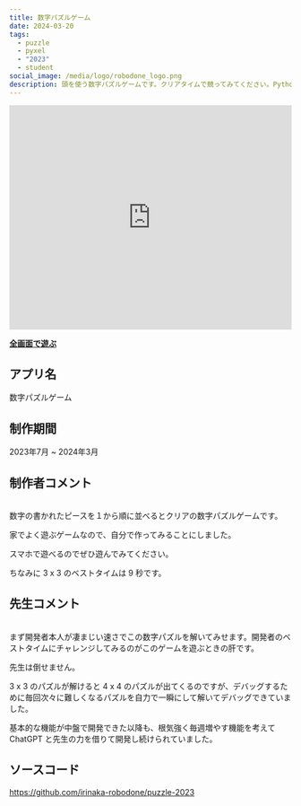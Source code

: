 ```yaml
---
title: 数字パズルゲーム
date: 2024-03-20
tags:
  - puzzle
  - pyxel
  - "2023"
  - student
social_image: /media/logo/robodone_logo.png
description: 頭を使う数字パズルゲームです。クリアタイムで競ってみてください。Python で Pyxel というゲーム開発エンジンを使って開発しました。スマートフォンで遊べます。
---
```


<iframe src="https://irinaka-robodone.github.io/puzzle-2023/puzzle-2023" width="100%" height="400px" frameborder="0" scrolling="no"></iframe>

<b>[全画面で遊ぶ](https://irinaka-robodone.github.io/puzzle-2023/puzzle-2023)</b>

## アプリ名
数字パズルゲーム

## 制作期間
2023年7月 ~ 2024年3月

## 制作者コメント
<br>
数字の書かれたピースを１から順に並べるとクリアの数字パズルゲームです。

家でよく遊ぶゲームなので、自分で作ってみることにしました。

スマホで遊べるのでぜひ遊んでみてください。

ちなみに 3 x 3 のベストタイムは 9 秒です。

## 先生コメント
<br>
まず開発者本人が凄まじい速さでこの数字パズルを解いてみせます。開発者のベストタイムにチャレンジしてみるのがこのゲームを遊ぶときの肝です。

先生は倒せません。

3 x 3 のパズルが解けると 4 x 4 のパズルが出てくるのですが、デバッグするために毎回次々に難しくなるパズルを自力で一瞬にして解いてデバッグできていました。

基本的な機能が中盤で開発できた以降も、根気強く毎週増やす機能を考えて ChatGPT と先生の力を借りて開発し続けられていました。

## ソースコード
https://github.com/irinaka-robodone/puzzle-2023